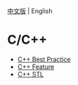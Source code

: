 [中文版](README_zh.md) | English

# C/C++

- [C++ Best Practice](best_practice.md)
- [C++ Feature](feature.md)
- [C++ STL](stl.md)